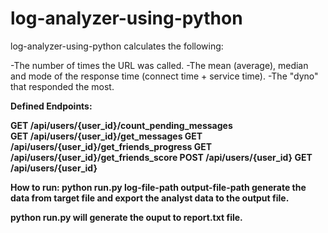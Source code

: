 log-analyzer-using-python
=========================

log-analyzer-using-python calculates the following:

-The number of times the URL was called.
-The mean (average), median and mode of the response time (connect time + service time).
-The "dyno" that responded the most.

<b>Defined Endpoints:<b>

GET /api/users/{user_id}/count_pending_messages <br>
GET /api/users/{user_id}/get_messages
GET /api/users/{user_id}/get_friends_progress
GET /api/users/{user_id}/get_friends_score
POST /api/users/{user_id}
GET /api/users/{user_id}

How to run:
python run.py log-file-path output-file-path generate the data from target file and export the analyst data to the output file.

python run.py will generate the ouput to report.txt file.

